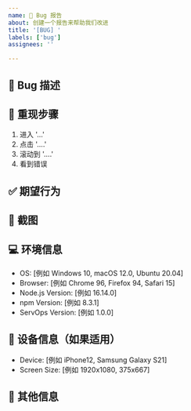 ```yaml
---
name: 🐛 Bug 报告
about: 创建一个报告来帮助我们改进
title: '[BUG] '
labels: ['bug']
assignees: ''

---
```


## 🐛 Bug 描述
<!-- 清晰简洁地描述这个 bug -->

## 🔄 重现步骤
<!-- 重现该行为的步骤： -->
1. 进入 '...'
2. 点击 '....'
3. 滚动到 '....'
4. 看到错误

## ✅ 期望行为
<!-- 清晰简洁地描述您期望发生什么 -->

## 📸 截图
<!-- 如果适用，请添加截图来帮助解释您的问题 -->

## 💻 环境信息
<!-- 请完成以下信息： -->
- OS: [例如 Windows 10, macOS 12.0, Ubuntu 20.04]
- Browser: [例如 Chrome 96, Firefox 94, Safari 15]
- Node.js Version: [例如 16.14.0]
- npm Version: [例如 8.3.1]
- ServOps Version: [例如 1.0.0]

## 📱 设备信息（如果适用）
- Device: [例如 iPhone12, Samsung Galaxy S21]
- Screen Size: [例如 1920x1080, 375x667]

## 📝 其他信息
<!-- 在此添加任何其他关于问题的信息 -->